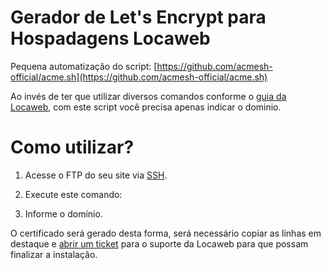 # Gerador de Let's Encrypt para Hospadagens Locaweb

Pequena automatização do script: [https://github.com/acmesh-official/acme.sh](https://github.com/acmesh-official/acme.sh)


Ao invés de ter que utilizar diversos comandos conforme o [guia da Locaweb](https://ajuda.locaweb.com.br/wiki/certificado-lets-encrypt/), com este script você precisa apenas indicar o dominio. 


# Como utilizar?

1. Acesse o FTP do seu site via [SSH](https://ajuda.locaweb.com.br/wiki/como-habilitar-o-ssh-hospedagem-de-sites/). 

2. Execute este comando: 


3. Informe o domínio.

O certificado será gerado desta forma, será necessário copiar as linhas em destaque e [abrir um ticket](https://ajuda.locaweb.com.br/wiki/como-criar-e-acompanhar-um-chamado-central-do-cliente/) para o suporte da Locaweb para que possam finalizar a instalação.
